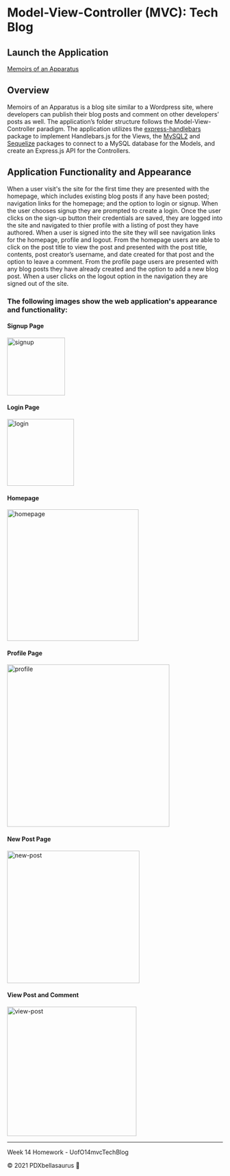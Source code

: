 
# Model-View-Controller (MVC): Tech Blog

## Launch the Application
[Memoirs of an Apparatus](https://young-crag-23305.herokuapp.com/)
## Overview
Memoirs of an Apparatus is a blog site similar to a Wordpress site, where developers can publish their blog posts and comment on other developers’ posts as well. The application’s folder structure follows the Model-View-Controller paradigm. The application utilizes the [express-handlebars](https://www.npmjs.com/package/express-handlebars) package to implement Handlebars.js for the Views, the [MySQL2](https://www.npmjs.com/package/mysql2) and [Sequelize](https://www.npmjs.com/package/sequelize) packages to connect to a MySQL database for the Models, and create an Express.js API for the Controllers.

## Application Functionality and Appearance

When a user visit's the site for the first time they are presented with the homepage, which includes existing blog posts if any have been posted; navigation links for the homepage; and the option to login or signup. When the user chooses signup they are prompted to create a login. Once the user clicks on the sign-up button their credentials are saved, they are logged into the site and navigated to thier profile with a listing of post they have authored. When a user is signed into the site they will see navigation links for the homepage, profile and logout. From the homepage users are able to click on the post title to view the post and  presented with the post title, contents, post creator’s username, and date created for that post and the option to leave a comment. From the profile page users are presented with any blog posts they have already created and the option to add a new blog post. When a user clicks on the logout option in the navigation they are signed out of the site.

### The following images show the web application's appearance and functionality: 

#### Signup Page

<img width="135" alt="signup" src="https://user-images.githubusercontent.com/74746211/117801907-ace3eb80-b209-11eb-9476-33b9f6b6d45d.PNG">

#### Login Page

<img width="156" alt="login" src="https://user-images.githubusercontent.com/74746211/117802023-cf760480-b209-11eb-8003-77496ca87226.PNG">

#### Homepage

<img width="307" alt="homepage" src="https://user-images.githubusercontent.com/74746211/117802068-dac93000-b209-11eb-836c-fd7e36982d56.PNG">

#### Profile Page

<img width="379" alt="profile" src="https://user-images.githubusercontent.com/74746211/117802103-e3ba0180-b209-11eb-9c62-aedea2b3aa7e.PNG">

#### New Post Page

<img width="309" alt="new-post" src="https://user-images.githubusercontent.com/74746211/117802125-eae10f80-b209-11eb-8388-5aa4d3fbb99e.PNG">

#### View Post and Comment

<img width="302" alt="view-post" src="https://user-images.githubusercontent.com/74746211/117802141-f2a0b400-b209-11eb-9058-530644d95e58.PNG">

______________________________
Week 14 Homework - UofO14mvcTechBlog

© 2021 PDXbellasaurus :sauropod:
